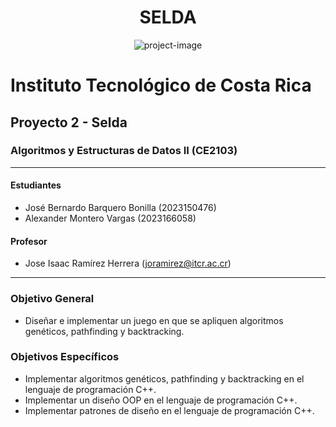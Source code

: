 <h1 align="center" id="title">SELDA</h1>

<p align="center"><img src="https://socialify.git.ci/Datos-II-CE2103/Proyecto_2/image?description=1&amp;descriptionEditable=Algoritmos%20y%20Estructuras%20de%20Datos%20II%20(CE2103)%0AIS2024&amp;font=Inter&amp;language=1&amp;logo=https%3A%2F%2Fcdn3.iconfinder.com%2Fdata%2Ficons%2Flegend-of-zelda-nes%2F35%2F1-512.png&amp;name=1&amp;pattern=Brick%20Wall&amp;theme=Light" alt="project-image"></p>


# Instituto Tecnológico de Costa Rica

## Proyecto 2 - Selda

### Algoritmos y Estructuras de Datos II (CE2103)

---

#### Estudiantes

- José Bernardo Barquero Bonilla (2023150476)
- Alexander Montero Vargas (2023166058)

#### Profesor

- Jose Isaac Ramírez Herrera (<joramirez@itcr.ac.cr>)

---

### Objetivo General

- Diseñar e implementar un juego en que se apliquen algoritmos genéticos, pathfinding y
backtracking.

### Objetivos Específicos

- Implementar algoritmos genéticos, pathfinding y backtracking en el lenguaje de
programación C++.
- Implementar un diseño OOP en el lenguaje de programación C++.
- Implementar patrones de diseño en el lenguaje de programación C++.
